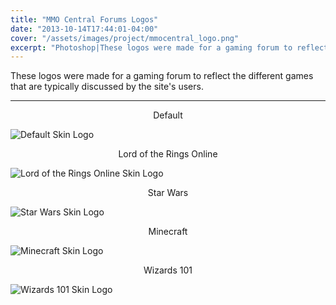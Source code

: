 ```yaml
---
title: "MMO Central Forums Logos"
date: "2013-10-14T17:44:01-04:00"
cover: "/assets/images/project/mmocentral_logo.png"
excerpt: "Photoshop|These logos were made for a gaming forum to reflect the different games that are typically discussed by the site's users."
---
```


These logos were made for a gaming forum to reflect the different games that are typically discussed by the site's users.

---

<center>Default</center>

![Default Skin Logo](/assets/images/project/mmocentral_logo.png)

<center>Lord of the Rings Online</center>

![Lord of the Rings Online Skin Logo](/assets/images/project/mmocentral_logo_lotro.png)

<center>Star Wars</center>

![Star Wars Skin Logo](/assets/images/project/mmocentral_logo_starwars.png)

<center>Minecraft</center>

![Minecraft Skin Logo](/assets/images/project/mmocentral_logo_minecraft.png)

<center>Wizards 101</center>

![Wizards 101 Skin Logo](/assets/images/project/mmocentral_logo_wizards101.png)
